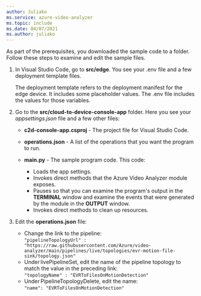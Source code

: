 ```yaml
---
author: Juliako
ms.service: azure-video-analyzer
ms.topic: include
ms.date: 04/07/2021
ms.author: juliako
---
```


As part of the prerequisites, you downloaded the sample code to a folder. Follow these steps to examine and edit the sample files.

1. In Visual Studio Code, go to **src/edge**. You see your .env file and a few deployment template files.

    The deployment template refers to the deployment manifest for the edge device. It includes some placeholder values. The .env file includes the values for those variables.
1. Go to the **src/cloud-to-device-console-app** folder. Here you see your *appsettings.json* file and a few other files:

    * **c2d-console-app.csproj** - The project file for Visual Studio Code.
    * **operations.json** - A list of the operations that you want the program to run.
    * **main.py** - The sample program code. This code:
        
        * Loads the app settings.
        * Invokes direct methods that the Azure Video Analyzer module exposes. 
        * Pauses so that you can examine the program's output in the **TERMINAL** window and examine the events that were generated by the module in the **OUTPUT** window.
        * Invokes direct methods to clean up resources.
1. Edit the **operations.json** file:

    * Change the link to the pipeline: <br/>`"pipelineTopologyUrl" : "https://raw.githubusercontent.com/Azure/video-analyzer/main/pipelines/live/topologies/evr-motion-file-sink/topology.json" `
    * Under livePipelineSet, edit the name of the pipeline topology to match the value in the preceding link: <br/>`"topologyName" : "EVRToFilesOnMotionDetection" `
    * Under PipelineTopologyDelete, edit the name: <br/>`"name": "EVRToFilesOnMotionDetection" `

